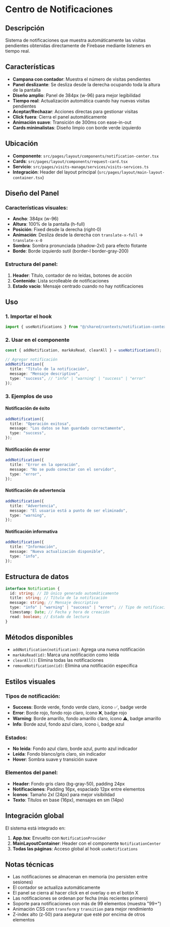 # Centro de Notificaciones

## Descripción

Sistema de notificaciones que muestra automáticamente las visitas pendientes obtenidas directamente de Firebase mediante listeners en tiempo real.

## Características

- **Campana con contador**: Muestra el número de visitas pendientes
- **Panel deslizante**: Se desliza desde la derecha ocupando toda la altura de la pantalla
- **Diseño amplio**: Panel de 384px (w-96) para mejor legibilidad
- **Tiempo real**: Actualización automática cuando hay nuevas visitas pendientes
- **Aceptar/Rechazar**: Acciones directas para gestionar visitas
- **Click fuera**: Cierra el panel automáticamente
- **Animación suave**: Transición de 300ms con ease-in-out
- **Cards minimalistas**: Diseño limpio con borde verde izquierdo

## Ubicación

- **Componente**: `src/pages/layout/components/notification-center.tsx`
- **Cards**: `src/pages/layout/components/request-card.tsx`
- **Servicio**: `src/pages/visits-manage/services/visits-services.ts`
- **Integración**: Header del layout principal (`src/pages/layout/main-layout-container.tsx`)

## Diseño del Panel

### Características visuales:

- **Ancho**: 384px (w-96)
- **Altura**: 100% de la pantalla (h-full)
- **Posición**: Fixed desde la derecha (right-0)
- **Animación**: Desliza desde la derecha con `translate-x-full` → `translate-x-0`
- **Sombra**: Sombra pronunciada (shadow-2xl) para efecto flotante
- **Borde**: Borde izquierdo sutil (border-l border-gray-200)

### Estructura del panel:

1. **Header**: Título, contador de no leídas, botones de acción
2. **Contenido**: Lista scrolleable de notificaciones
3. **Estado vacío**: Mensaje centrado cuando no hay notificaciones

## Uso

### 1. Importar el hook

```typescript
import { useNotifications } from "@/shared/contexts/notification-context";
```

### 2. Usar en el componente

```typescript
const { addNotification, markAsRead, clearAll } = useNotifications();

// Agregar notificación
addNotification({
  title: "Título de la notificación",
  message: "Mensaje descriptivo",
  type: "success", // "info" | "warning" | "success" | "error"
});
```

### 3. Ejemplos de uso

#### Notificación de éxito

```typescript
addNotification({
  title: "Operación exitosa",
  message: "Los datos se han guardado correctamente",
  type: "success",
});
```

#### Notificación de error

```typescript
addNotification({
  title: "Error en la operación",
  message: "No se pudo conectar con el servidor",
  type: "error",
});
```

#### Notificación de advertencia

```typescript
addNotification({
  title: "Advertencia",
  message: "El usuario está a punto de ser eliminado",
  type: "warning",
});
```

#### Notificación informativa

```typescript
addNotification({
  title: "Información",
  message: "Nueva actualización disponible",
  type: "info",
});
```

## Estructura de datos

```typescript
interface Notification {
  id: string; // ID único generado automáticamente
  title: string; // Título de la notificación
  message: string; // Mensaje descriptivo
  type: "info" | "warning" | "success" | "error"; // Tipo de notificación
  timestamp: Date; // Fecha y hora de creación
  read: boolean; // Estado de lectura
}
```

## Métodos disponibles

- `addNotification(notification)`: Agrega una nueva notificación
- `markAsRead(id)`: Marca una notificación como leída
- `clearAll()`: Elimina todas las notificaciones
- `removeNotification(id)`: Elimina una notificación específica

## Estilos visuales

### Tipos de notificación:

- **Success**: Borde verde, fondo verde claro, ícono ✅, badge verde
- **Error**: Borde rojo, fondo rojo claro, ícono ❌, badge rojo
- **Warning**: Borde amarillo, fondo amarillo claro, ícono ⚠️, badge amarillo
- **Info**: Borde azul, fondo azul claro, ícono ℹ️, badge azul

### Estados:

- **No leída**: Fondo azul claro, borde azul, punto azul indicador
- **Leída**: Fondo blanco/gris claro, sin indicador
- **Hover**: Sombra suave y transición suave

### Elementos del panel:

- **Header**: Fondo gris claro (bg-gray-50), padding 24px
- **Notificaciones**: Padding 16px, espaciado 12px entre elementos
- **Íconos**: Tamaño 2xl (24px) para mejor visibilidad
- **Texto**: Títulos en base (16px), mensajes en sm (14px)

## Integración global

El sistema está integrado en:

1. **App.tsx**: Envuelto con `NotificationProvider`
2. **MainLayoutContainer**: Header con el componente `NotificationCenter`
3. **Todas las páginas**: Acceso global al hook `useNotifications`

## Notas técnicas

- Las notificaciones se almacenan en memoria (no persisten entre sesiones)
- El contador se actualiza automáticamente
- El panel se cierra al hacer click en el overlay o en el botón X
- Las notificaciones se ordenan por fecha (más recientes primero)
- Soporte para notificaciones con más de 99 elementos (muestra "99+")
- Animación CSS con `transform` y `transition` para mejor rendimiento
- Z-index alto (z-50) para asegurar que esté por encima de otros elementos

